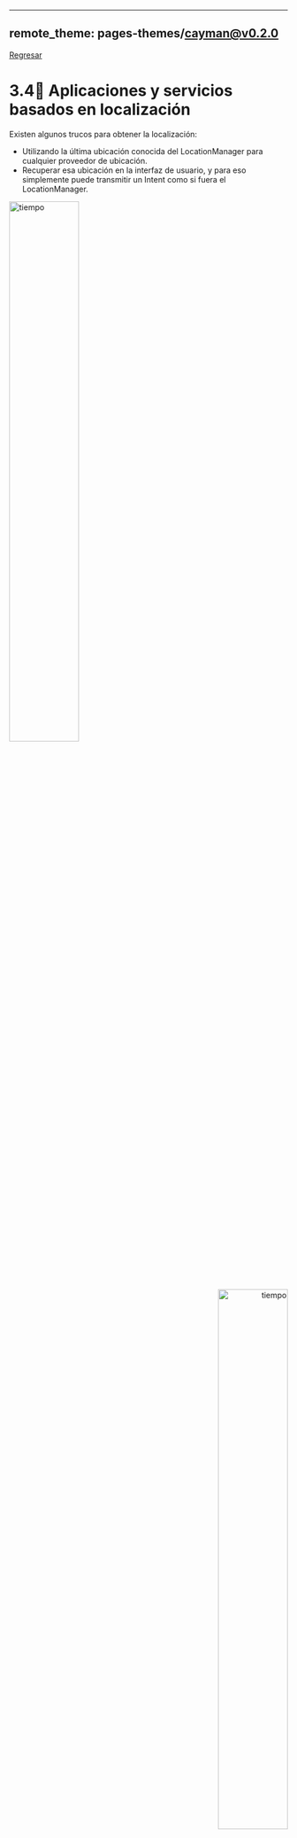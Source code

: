 
---
remote_theme: pages-themes/cayman@v0.2.0
---
[Regresar](/Aplicaciones-Moviles-y-Servicios-Telematicos/)

# 3.4📲 Aplicaciones y servicios basados en localización 

Existen algunos trucos para obtener la localización:

+ Utilizando la última ubicación conocida del LocationManager para cualquier proveedor de ubicación.
+ Recuperar esa ubicación en la interfaz de usuario, y para eso simplemente puede transmitir un Intent como si fuera el LocationManager.


<p align="left">
  <img src="../imagenes/unid4_localizacion1.png" alt="tiempo" width="50%">
</p>

<p align="right">
  <img src="../imagenes/unid4_localizacion2.png" alt="tiempo" width="50%">
</p>

Múltiples son las aplicaciones y los servicios basados en localización, que buscan proveer servicios geográficos en tiempo real. A continuación serán enunciados algunos de los más relevantes.

+ **Rescate y salvamento:** En EE.UU. el servicio 911.
+ **Rastreo y navegación:** Navegación avanzada.
+ **Hogar:** Información preventiva sobre los lugares peligrosos.
+ **Privacidad:** DAA “Direct Anonymous Attestation”.
+ **Mensajería:** SIP “Session Initiation Protocol”.
+ **Sector commercial:** RFID “Radio Frequency Identification”.


<p align="center">
  <img src="../imagenes/unid4_localizacion3.jpg" alt="tiempo" width="80%">
</p>

## [INV] Análisis de aplicaciones móviles de rastreo de contactos con sensores embebidos

## 🎯 Objetivo de Aprendizaje

Diseñar aplicaciones que utilicen los sensores embebidos en dispositivos móviles para la entrega de información a los usuarios en tiempo real.

### Actividades
1.Investigar sobre 3 aplicaciones móviles avanzadas que apliquen M2M, incluir detalles de la aplicación móvil. Por ejemplo: flota de buses que utilizan sensores en la batería del bus.
2. Hacer pruebas de usabilidad, por lo menos con 3 aplicaciones móviles de rastreo de contactos, considerando que usen los siguientes sensores embebidos: Bluetooth, GPS. 
Desarrollar una aplicación móvil que active uno de los sensores embebidos (Bluetooth, GPS, cámara).
3. Presentar diapositivas con los resultados de las actividades, incluyendo el enlace del repositorio de GitHub.

## Referencias bibliográficas
https://covid19-static.cdn-apple.com/applications/covid19/current/static/contact-tracing/pdf/ExposureNotification-BluetoothSpecificationv1.2.pdf?1
https://www.technologyreview.com/2020/05/07/1000961/launching-mittr-covid-tracing-tracker/
https://developer.android.com/guide/topics/connectivity/bluetooth
https://developer.android.com/training/camera
https://developer.android.com/guide/topics/sensors

### Protocolos de intercambio de datos
La LPWAN (red de área extensa de baja potencia) es un tipo de red de área extensa de telecomunicaciones inalámbricas diseñada para permitir comunicaciones de largo alcance a baja velocidad de bits entre objetos conectados, como sensores que funcionan con batería.
Existen varias normas y proveedores que compiten en el ámbito de las LPWAN:

+ DASH7
+ Chirp spread spectrum based
+ LoRa
+ Sigfox

**LoRaWAN**

+ La arquitectura de red LoRaWAN® se despliega en una topología de estrella de estrellas en la que las pasarelas retransmiten mensajes entre los dispositivos finales y un servidor de red central. 
+ Las pasarelas están conectadas al servidor de red a través de conexiones IP estándar y actúan como un puente transparente, simplemente convirtiendo los paquetes RF en paquetes IP y viceversa. 
+ Todos los modos permiten la comunicación bidireccional.


<p align="center">
  <img src="../imagenes/unid3.embebido4.png" alt="tiempo" width="100%">
</p>

**Sigfox**
El protocolo Sigfox se centra en: 
+ **Autonomía**. Consumo de energía extremadamente bajo, que permite años de duración de la batería.
+ **Simplicidad**. Sin configuración, solicitud de conexión ni señalización. 
+ **Rentabilidad**. Desde el hardware utilizado en los dispositivos hasta nuestra red, optimizamos cada paso para que sea lo más rentable posible.
+ **Mensajes pequeños**. En la red no se permiten activos ni medios de gran tamaño, sólo notificaciones pequeñas: hasta 12 bytes.

<p align="center">
  <img src="../imagenes/unid3.embebido1.png" alt="tiempo" width="100%">
</p>

**Captura de datos en tiempo real**

+ El aumento de la generación de datos no sólo se ha limitado a las empresas o grandes organizaciones. 

+ Los individuos también están generando más datos personales, conocidos como rastros digitales.

+ A menudo, los individuos pueden publicar y acceder a información histórica y en tiempo real sobre su entorno, intereses y otra variedad de temas.


<p align="right">
  <img src="../imagenes/unid3.embebido9.png" alt="tiempo" width="60%">
</p>

+ En estas aplicaciones, los sistemas embebidos deben proporcionar predictibilidad tanto en el tiempo de respuesta como en la calidad de los resultados. Esta característica los eleva a la categoría de sistemas en tiempo real. En estos sistemas, la validez de los resultados viene dada no sólo por su corrección, sino también por su puntualidad. Es decir, existen algunas restricciones que limitan el tiempo de su funcionamiento.

+ En un sistema de monitorización remota en tiempo real, los dispositivos conectados recopilan datos médicos y otros datos sanitarios y utilizan una red Wi-Fi, zigbee o celular para transferir esos datos a un médico o almacenarlos en la nube, donde pueden acceder a ellos médicos, cuidadores, pacientes y asesores.

**Captura de datos en tiempo real**

## Visualización de datos sensados

<p align="center">
  <img src="../imagenes/unid4_visualizacion_datos2.jpg" alt="tiempo" width="100%">
</p>

Referencia: https://github.com/AnyChart/AnyChart-Android


https://github.com/AnyChart/AnyChart-Android
http://www.estadisticaparatodos.es/taller/graficas/cajas.html

**iOS - Steps**       
**Android -Steps**    
**Android - Stress**


<p align="center">
  <img src="../imagenes/unid4_visualizacion_datos3.jpg" alt="tiempo" width="100%">
</p>

http://appdesignbook.com/es/contenidos/patrones-interaccion-moviles/


Tipos de sistemas en tiempo real basados en restricciones temporales:
+ Duros 
+ Firme
+ Suave

Modelo de referencia de sistema en tiempo real: Nuestro modelo de referencia se caracteriza por tres elementos:

+ Un modelo de carga de trabajo
+ Un modelo de recursos
+ Algoritmos

Otro factor que se debe tener en cuenta para decidir si el sistema es fiable para el uso en tiempo real, además de la latencia incurrida en el manejo de eventos externos, es la "variación" en esta latencia, es decir, para que un sistema se considere fiable para la aplicación en tiempo real, tiene que haber un límite superior sobre cuánta variación en la latencia puede ser tolerada por la aplicación en tiempo real. Hemos analizado nuestras mediciones experimentales con estos criterios en mente.

**Detección y consumo de batería

+ Conseguir un bajo consumo de energía en cualquier sistema integrado es importante. Los sistemas embebidos en aplicaciones espaciales son un ejemplo en el que existe un presupuesto de energía definido, y normalmente bajo, que debe cumplirse. 

+ Incluso en aplicaciones en las que a primera vista podría parecer que el consumo de energía es una cuestión menos prioritaria, como en las aplicaciones de automoción, el creciente uso de sistemas embebidos para sustituir a los sistemas mecánicos tiene un gran impacto en el consumo de energía en reposo.

## Utilización de los recursos de almacenamiento y procesamiento para la detección

+ Esta sección ofrece un breve resumen de las aplicaciones de teledetección que utilizan entornos de computación en nube, así como un estudio de caso más detallado.
+ El proyecto Matsu es un proyecto de código abierto para el procesamiento de imágenes de satélite utilizando una nube comunitaria. Este proyecto, una colaboración entre la NASA y el Open Cloud Consortium (OCC), se ha desarrollado para procesar datos del satélite EO-1 de la NASA y desarrollar tecnología de código abierto para el procesamiento público de imágenes de satélite basado en la nube. La mayoría de los cálculos se completaron utilizando un marco Hadoop que se ejecuta en 9 nodos de computación con 54 núcleos de computación AQ4 y 352 GB de RAM.





```